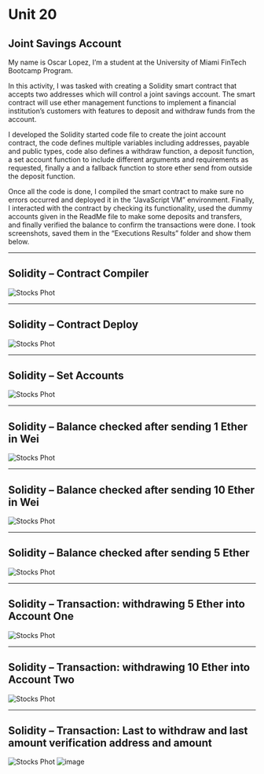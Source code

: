 # Unit 20

## Joint Savings Account

My name is Oscar Lopez, I’m a student at the University of Miami FinTech Bootcamp Program.

In this activity, I was tasked with creating a Solidity smart contract that accepts two addresses which will control a joint savings account. The smart contract will use ether management functions to implement a financial institution’s customers with features to deposit and withdraw funds from the account.

I developed the Solidity started code file to create the joint account contract, the code defines multiple variables including addresses, payable and public types, code also defines a withdraw function, a deposit function, a set account function to include different arguments and requirements as requested, finally a and a fallback function to store ether send from outside the deposit function.

Once all the code is done, I compiled the smart contract to make sure no errors occurred and deployed it in the “JavaScript VM” environment. Finally, I interacted with the contract by checking its functionality, used the dummy accounts given in the ReadMe file to make some deposits and transfers, and finally verified the balance to confirm the transactions were done. I took screenshots, saved them in the “Executions Results” folder and show them below.


-----------------------------------------------------------------------------------------------------------------------------------------------------------

## Solidity – Contract Compiler
![Stocks Phot]()


-----------------------------------------------------------------------------------------------------------------------------------------------------------

## Solidity – Contract Deploy
![Stocks Phot]()


-----------------------------------------------------------------------------------------------------------------------------------------------------------

## Solidity – Set Accounts
![Stocks Phot]()


-----------------------------------------------------------------------------------------------------------------------------------------------------------

## Solidity – Balance checked after sending 1 Ether in Wei
![Stocks Phot]()


-----------------------------------------------------------------------------------------------------------------------------------------------------------

## Solidity – Balance checked after sending 10 Ether in Wei
![Stocks Phot]()


-----------------------------------------------------------------------------------------------------------------------------------------------------------

## Solidity – Balance checked after sending 5 Ether
![Stocks Phot]()


-----------------------------------------------------------------------------------------------------------------------------------------------------------

## Solidity – Transaction: withdrawing 5 Ether into Account One
![Stocks Phot]()


-----------------------------------------------------------------------------------------------------------------------------------------------------------

## Solidity – Transaction: withdrawing 10 Ether into Account Two
![Stocks Phot]()


-----------------------------------------------------------------------------------------------------------------------------------------------------------

## Solidity – Transaction: Last to withdraw and last amount verification address and amount
![Stocks Phot]()
![image](https://user-images.githubusercontent.com/95111131/166849866-bbd84913-2cd0-4b98-ac4c-e8bba08fe201.png)
